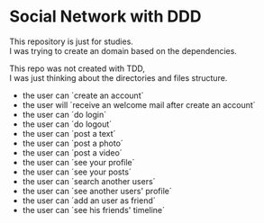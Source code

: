 # Social Network with DDD

This repository is just for studies.\
I was trying to create an domain based on the dependencies.

This repo was not created with TDD,\
I was just thinking about the directories and files structure.

- the user can ´create an account´
- the user will ´receive an welcome mail after create an account´
- the user can ´do login´
- the user can ´do logout´
- the user can ´post a text´
- the user can ´post a photo´
- the user can ´post a video´
- the user can ´see your profile´
- the user can ´see your posts´
- the user can ´search another users´
- the user can ´see another users' profile´
- the user can ´add an user as friend´
- the user can ´see his friends' timeline´
